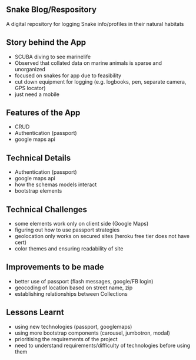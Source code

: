 ## Snake Blog/Respository

A digital repository for logging Snake info/profiles in their natural habitats


## Story behind the App

- SCUBA diving to see marinelife
- Observed that collated data on marine animals is sparse and unorganized
- focused on snakes for app due to feasibility
- cut down equipment for logging (e.g. logbooks, pen, separate camera, GPS locator)
- just need a mobile

## Features of the App
- CRUD
- Authentication (passport)
- google maps api

## Technical Details
- Authentication (passport)
- google maps api
- how the schemas models interact 
- bootstrap elements


## Technical Challenges
- some elements work only on client side (Google Maps)
- figuring out how to use passport strategies 
- geolocation only works on secured sites (heroku free tier does not have cert)
- color themes and ensuring readability of site

## Improvements to be made
- better use of passport (flash messages, google/FB login)
- geocoding of location based on street name, zip
- establishing relationships between Collections

## Lessons Learnt
- using new technologies (passport, googlemaps)
- using more bootstrap components (carousel, jumbotron, modal)
- prioritising the requirements of the project
- need to understand requirements/difficulty of technologies before using them
